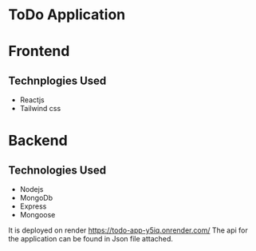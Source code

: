 # ToDo Application
# Frontend

## Technplogies Used
- Reactjs
- Tailwind css


# Backend 
## Technologies Used
- Nodejs
- MongoDb
- Express
- Mongoose

It is deployed on render https://todo-app-y5iq.onrender.com/
The api for the application can be found in Json file attached.
